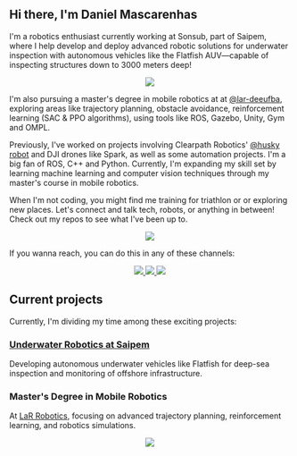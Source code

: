 ## Hi there, I'm Daniel Mascarenhas


I'm a robotics enthusiast currently working at Sonsub, part of Saipem, where I help develop and deploy advanced robotic solutions for underwater inspection with autonomous vehicles like the Flatfish AUV—capable of inspecting structures down to 3000 meters deep!
<p align='center'>
    <img src=https://github.com/user-attachments/assets/1f425097-2ebb-4961-bc1a-1a015c3534ca />
</p>



I'm also pursuing a master's degree in mobile robotics at at [@lar-deeufba](https://github.com/lar-deeufba), exploring areas like trajectory planning, obstacle avoidance, reinforcement learning (SAC & PPO algorithms), using tools like ROS, Gazebo, Unity, Gym and OMPL.

Previously, I've worked on projects involving Clearpath Robotics' [@husky robot](https://github.com/husky) and DJI drones like Spark, as well as some automation projects. I'm a big fan of ROS, C++ and Python. Currently, I'm expanding my skill set by learning machine learning and computer vision techniques through my master's course in mobile robotics. 

When I'm not coding, you might find me training for triathlon or or exploring new places. 
Let's connect and talk tech, robots, or anything in between! 
Check out my repos to see what I've been up to.


<p align='center'>
    <img src=https://github-readme-stats.vercel.app/api/top-langs/?username=ielson&layout=compact&theme=tokyonight />
</p>

If you wanna reach, you can do this in any of these channels:
<p align='center'>
    <a href="https://www.linkedin.com/in/dmascarenhas/">
        <img src="https://img.shields.io/badge/linkedin-%230077B5.svg?&style=for-the-badge&logo=linkedin&logoColor=white" />
    </a>
    <a href="mailto:danmascandrade@gmail.com">
        <img src="https://img.shields.io/badge/Gmail-D14836?style=for-the-badge&logo=gmail&logoColor=white" />        
    </a>
    <a href="https://twitter.com/ielsonz">
        <img src="https://img.shields.io/badge/Twitter-1DA1F2?style=for-the-badge&logo=twitter&logoColor=white" />        
    </a>
</p>

## Current projects

Currently, I'm dividing my time among these exciting projects:

### [Underwater Robotics at Saipem](https://www.saipem.com/en/solutions-energy-transition/robotic-solution) 
Developing autonomous underwater vehicles like Flatfish for deep-sea inspection and monitoring of offshore infrastructure.

### Master's Degree in Mobile Robotics
At [LaR Robotics](https://github.com/lar-deeufba), focusing on advanced trajectory planning, reinforcement learning, and robotics simulations. 


<p align='center' >
    <img src="https://github-profile-summary-cards.vercel.app/api/cards/profile-details?username=ielson&theme=tokyonight" />
</p>
